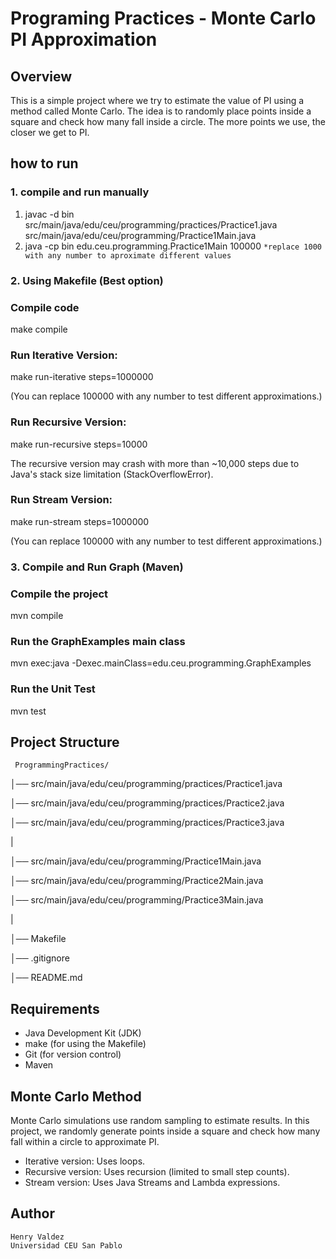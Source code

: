 # Programing Practices - Monte Carlo PI Approximation

## Overview

This is a simple project where we try to estimate the value of PI using a method called Monte Carlo. The idea is to randomly place points inside a square and check how many fall inside a circle. The more points we use, the closer we get to PI.

## how to run 

### 1. compile and run manually 

 1. javac -d bin src/main/java/edu/ceu/programming/practices/Practice1.java src/main/java/edu/ceu/programming/Practice1Main.java
 2. java -cp bin edu.ceu.programming.Practice1Main 100000
  ```*replace 1000 with any number to aproximate different values``` 

### 2. Using Makefile (Best option)
### Compile code 
make compile
### Run Iterative Version:
make run-iterative steps=1000000

(You can replace 100000 with any number to test different approximations.)


### Run Recursive Version:
make run-recursive steps=10000

The recursive version may crash with more than ~10,000 steps due to Java's stack size limitation (StackOverflowError).

### Run Stream Version:
make run-stream steps=1000000

(You can replace 100000 with any number to test different approximations.)

### 3. Compile and Run Graph (Maven)
### Compile the project
mvn compile

### Run the GraphExamples main class
mvn exec:java -Dexec.mainClass=edu.ceu.programming.GraphExamples

### Run the Unit Test
mvn test


 ## Project Structure
```
 ProgrammingPractices/
 ```
│── src/main/java/edu/ceu/programming/practices/Practice1.java

│── src/main/java/edu/ceu/programming/practices/Practice2.java

│── src/main/java/edu/ceu/programming/practices/Practice3.java

|


│── src/main/java/edu/ceu/programming/Practice1Main.java

│── src/main/java/edu/ceu/programming/Practice2Main.java

│── src/main/java/edu/ceu/programming/Practice3Main.java

|

│── Makefile

│── .gitignore

│── README.md

## Requirements

-  Java Development Kit (JDK)
-  make (for using the Makefile)
-  Git (for version control)
-  Maven

## Monte Carlo Method

Monte Carlo simulations use random sampling to estimate results. In this project, we randomly generate points inside a square and check how many fall within a circle to approximate PI.
- Iterative version: Uses loops.
- Recursive version: Uses recursion (limited to small step counts).
- Stream version: Uses Java Streams and Lambda expressions.



## Author

```
Henry Valdez
Universidad CEU San Pablo

